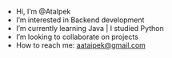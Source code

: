 -  Hi, I’m @AtaIpek
-  I’m interested in Backend development
-  I’m currently learning Java | I studied Python
-  I’m looking to collaborate on projects
-  How to reach me: aataipek@gmail.com

<!---
AtaIpek/AtaIpek is a ✨ special ✨ repository because its `README.md` (this file) appears on your GitHub profile.
You can click the Preview link to take a look at your changes.
--->
